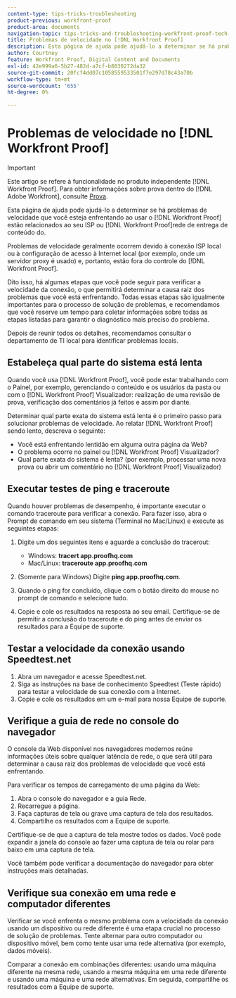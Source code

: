 ```yaml
---
content-type: tips-tricks-troubleshooting
product-previous: workfront-proof
product-area: documents
navigation-topic: tips-tricks-and-troubleshooting-workfront-proof-tech-corner
title: Problemas de velocidade no [!DNL Workfront Proof]
description: Esta página de ajuda pode ajudá-lo a determinar se há problemas de velocidade que você esteja enfrentando ao usar o [!DNL Workfront Proof] estão relacionados ao seu ISP ou [!DNL Workfront Proof]rede de entrega de conteúdo do.
author: Courtney
feature: Workfront Proof, Digital Content and Documents
exl-id: 42e999a6-5b27-482d-a7cf-b8030272da32
source-git-commit: 20fcf4dd07c1058559533501f7e297d78c43a70b
workflow-type: tm+mt
source-wordcount: '655'
ht-degree: 0%

---
```


# Problemas de velocidade no [!DNL Workfront Proof]

>[!IMPORTANT]
>
>Este artigo se refere à funcionalidade no produto independente [!DNL Workfront Proof]. Para obter informações sobre prova dentro do [!DNL Adobe Workfront], consulte [Prova](../../../review-and-approve-work/proofing/proofing.md).

Esta página de ajuda pode ajudá-lo a determinar se há problemas de velocidade que você esteja enfrentando ao usar o [!DNL Workfront Proof] estão relacionados ao seu ISP ou [!DNL Workfront Proof]rede de entrega de conteúdo do.

Problemas de velocidade geralmente ocorrem devido à conexão ISP local ou à configuração de acesso à Internet local (por exemplo, onde um servidor proxy é usado) e, portanto, estão fora do controle do [!DNL Workfront Proof].

Dito isso, há algumas etapas que você pode seguir para verificar a velocidade da conexão, o que permitirá determinar a causa raiz dos problemas que você está enfrentando. Todas essas etapas são igualmente importantes para o processo de solução de problemas, e recomendamos que você reserve um tempo para coletar informações sobre todas as etapas listadas para garantir o diagnóstico mais preciso do problema.

Depois de reunir todos os detalhes, recomendamos consultar o departamento de TI local para identificar problemas locais.

## Estabeleça qual parte do sistema está lenta

Quando você usa [!DNL Workfront Proof], você pode estar trabalhando com o Painel, por exemplo, gerenciando o conteúdo e os usuários da pasta ou com o [!DNL Workfront Proof] Visualizador: realização de uma revisão de prova, verificação dos comentários já feitos e assim por diante.

Determinar qual parte exata do sistema está lenta é o primeiro passo para solucionar problemas de velocidade. Ao relatar [!DNL Workfront Proof] sendo lento, descreva o seguinte:

* Você está enfrentando lentidão em alguma outra página da Web?
* O problema ocorre no painel ou [!DNL Workfront Proof] Visualizador?
* Qual parte exata do sistema é lenta? (por exemplo, processar uma nova prova ou abrir um comentário no [!DNL Workfront Proof] Visualizador)

## Executar testes de ping e traceroute

Quando houver problemas de desempenho, é importante executar o comando traceroute para verificar a conexão. Para fazer isso, abra o Prompt de comando em seu sistema (Terminal no Mac/Linux) e execute as seguintes etapas:

1. Digite um dos seguintes itens e aguarde a conclusão do tracerout:

   * Windows: **tracert app.proofhq.com**
   * Mac/Linux: **traceroute app.proofhq.com**

1. (Somente para Windows) Digite **ping app.proofhq.com**.
1. Quando o ping for concluído, clique com o botão direito do mouse no prompt de comando e selecione tudo.
1. Copie e cole os resultados na resposta ao seu email.
Certifique-se de permitir a conclusão do traceroute e do ping antes de enviar os resultados para a Equipe de suporte.

## Testar a velocidade da conexão usando Speedtest.net

1. Abra um navegador e acesse Speedtest.net.
1. Siga as instruções na base de conhecimento Speedtest (Teste rápido) para testar a velocidade de sua conexão com a Internet.
1. Copie e cole os resultados em um e-mail para nossa Equipe de suporte.

## Verifique a guia de rede no console do navegador

O console da Web disponível nos navegadores modernos reúne informações úteis sobre qualquer latência de rede, o que será útil para determinar a causa raiz dos problemas de velocidade que você está enfrentando.

Para verificar os tempos de carregamento de uma página da Web:

1. Abra o console do navegador e a guia Rede.
1. Recarregue a página.
1. Faça capturas de tela ou grave uma captura de tela dos resultados.
1. Compartilhe os resultados com a Equipe de suporte.

Certifique-se de que a captura de tela mostre todos os dados. Você pode expandir a janela do console ao fazer uma captura de tela ou rolar para baixo em uma captura de tela.

Você também pode verificar a documentação do navegador para obter instruções mais detalhadas.

## Verifique sua conexão em uma rede e computador diferentes

Verificar se você enfrenta o mesmo problema com a velocidade da conexão usando um dispositivo ou rede diferente é uma etapa crucial no processo de solução de problemas. Tente alternar para outro computador ou dispositivo móvel, bem como tente usar uma rede alternativa (por exemplo, dados móveis).

Comparar a conexão em combinações diferentes: usando uma máquina diferente na mesma rede, usando a mesma máquina em uma rede diferente e usando uma máquina e uma rede alternativas. Em seguida, compartilhe os resultados com a Equipe de suporte.
